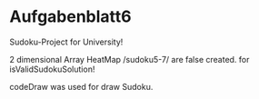 # Aufgabenblatt6
Sudoku-Project for University!

2 dimensional Array
HeatMap
/sudoku5-7/ are false created. for isValidSudokuSolution!

codeDraw was used for draw Sudoku.
